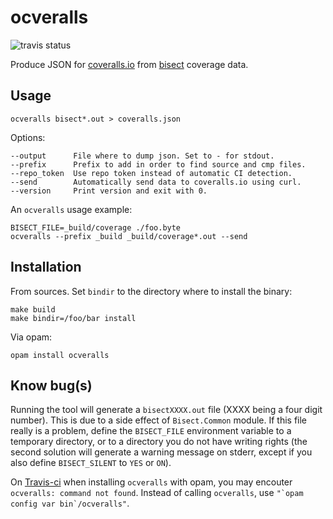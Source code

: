 # ocveralls

![travis status](https://travis-ci.org/sagotch/ocveralls.svg?branch=test)

Produce JSON for [coveralls.io](https://coveralls.io/) from
[bisect](http://bisect.x9c.fr/index.html) coverage data.

## Usage

    ocveralls bisect*.out > coveralls.json

Options:

    --output      File where to dump json. Set to - for stdout.
    --prefix      Prefix to add in order to find source and cmp files.
    --repo_token  Use repo token instead of automatic CI detection.
    --send        Automatically send data to coveralls.io using curl.
    --version     Print version and exit with 0.

An `ocveralls` usage example:

    BISECT_FILE=_build/coverage ./foo.byte
    ocveralls --prefix _build _build/coverage*.out --send

## Installation

From sources. Set `bindir` to the directory where to install the binary:

    make build
	make bindir=/foo/bar install

Via opam:

    opam install ocveralls

## Know bug(s)

Running the tool will generate a `bisectXXXX.out` file
(XXXX being a four digit number). This is due to a side effect of
`Bisect.Common` module. If this file really is a problem, define the
`BISECT_FILE` environment variable to a temporary directory, or
to a directory you do not have writing rights (the second solution
will generate a warning message on stderr, except if you also
define `BISECT_SILENT` to `YES` or `ON`).

On [Travis-ci](https://travis-ci.org/) when installing
`ocveralls` with opam, you may encouter `ocveralls: command not found`.
Instead of calling `ocveralls`, use ``"`opam config var bin`/ocveralls"``.
